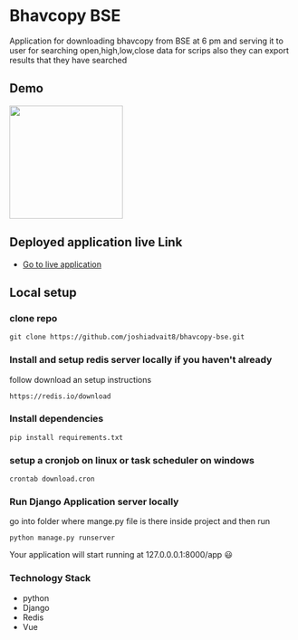 # Bhavcopy BSE
Application for downloading bhavcopy from BSE at 6 pm and serving it to user for searching open,high,low,close data for scrips also they can export results that they have searched


## Demo

  <img width="200" src=demo.gif>

## Deployed application live Link
- [Go to live application ](http://3.143.224.198:8000/app/)


## Local setup

### clone repo
```
git clone https://github.com/joshiadvait8/bhavcopy-bse.git
```

### Install and setup redis server locally if you haven't already
follow download an setup instructions
```
https://redis.io/download
```

### Install dependencies
```
pip install requirements.txt
```

### setup a cronjob on linux or task scheduler on windows
```
crontab download.cron
```
### Run Django Application server locally
go into folder where mange.py file is there inside project and then run
```
python manage.py runserver
```
Your application will start running at 127.0.0.0.1:8000/app
:smiley:

### Technology Stack
  - python
  - Django
  - Redis
  - Vue
